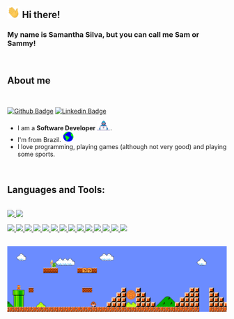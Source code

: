 ##  <img src="Assets/Hi.gif" width="29px"> Hi there!
### My name is Samantha Silva, but you can call me Sam or Sammy!

<br>

## About me

<br>

[![Github Badge](https://img.shields.io/badge/-Github-000?style=flat-square&logo=Github&logoColor=white&link=https://github.com/snacsilva)](https://github.com/snacsilva)  [![Linkedin Badge](https://img.shields.io/badge/-LinkedIn-blue?style=flat-square&logo=Linkedin&logoColor=white&link=https://www.linkedin.com/in/samanthansilva/)]( https://www.linkedin.com/in/samanthansilva/)

* I am a <b>Software Developer</b> <img src="Assets/Developer.gif" width="30px">.
* I'm from Brazil. <img src="Assets/Earth.gif" width="24px">
* I love programming, playing games (although not very good) and playing some sports.

<br>

## Languages and Tools:

<br>

<div>
<a href="https://github.com/snacsilva">
<img height="180em" src="https://github-readme-stats.vercel.app/api/top-langs/?username=snacsilva&layout=compact&langs_count=7&theme=dracula"/>
<img height="180em" src="https://github-readme-stats.vercel.app/api?username=snacsilva&show_icons=true&theme=dracula&include_all_commits=true&count_private=true"/>
</div>

<code><img height="20" src="https://img.shields.io/badge/PostgreSQL-316192?style=for-the-badge&logo=postgresql&logoColor=white"></code>
<code><img height="20" src="https://img.shields.io/badge/SQLite-07405E?style=for-the-badge&logo=sqlite&logoColor=white"></code>
<code><img height="20" src="https://img.shields.io/badge/Docker-2CA5E0?style=for-the-badge&logo=docker&logoColor=white"></code>
<code><img height="20" src="https://img.shields.io/badge/Webpack-8DD6F9?style=for-the-badge&logo=Webpack&logoColor=white"></code>
<code><img height="20" src="https://img.shields.io/badge/Visual_Studio_Code-0078D4?style=for-the-badge&logo=visual%20studio%20code&logoColor=white"></code>
<code><img height="20" src="https://img.shields.io/badge/Ruby-CC342D?style=for-the-badge&logo=ruby&logoColor=white"></code>
<code><img height="20" src="https://img.shields.io/badge/Ruby_on_Rails-CC0000?style=for-the-badge&logo=ruby-on-rails&logoColor=white"></code>
<code><img height="20" src="https://img.shields.io/badge/JavaScript-323330?style=for-the-badge&logo=javascript&logoColor=F7DF1E"></code>
<code><img height="20" src="https://img.shields.io/badge/Yarn-2C8EBB?style=for-the-badge&logo=yarn&logoColor=white"></code>
<code><img height="20" src="https://img.shields.io/badge/Vue.js-35495E?style=for-the-badge&logo=vuedotjs&logoColor=4FC08D"></code>
<code><img height="20" src="https://img.shields.io/badge/Vuetify-1867C0?style=for-the-badge&logo=vuetify&logoColor=white"></code>
<code><img height="20" src="https://img.shields.io/badge/React-20232A?style=for-the-badge&logo=react&logoColor=61DAFB"></code>
<code><img height="20" src="https://img.shields.io/badge/CSS3-1572B6?style=for-the-badge&logo=css3&logoColor=white"></code>
<code><img height="20" src="https://img.shields.io/badge/HTML5-E34F26?style=for-the-badge&logo=html5&logoColor=white"></code>



<br>

<img src="Assets/Mario_Gameplay.gif" alt="Mario Game" width="980">

<br>


<!--
=======
### Hi there 👋

**snacsilva/snacsilva** is a ✨ _special_ ✨ repository because its `README.md` (this file) appears on your GitHub profile.

Here are some ideas to get you started:

- 🔭 I’m currently working on ...
- 🌱 I’m currently learning ...
- 👯 I’m looking to collaborate on ...
- 🤔 I’m looking for help with ...
- 💬 Ask me about ...
- 📫 How to reach me: ...
- 😄 Pronouns: ...
- ⚡ Fun fact: ...
-->

